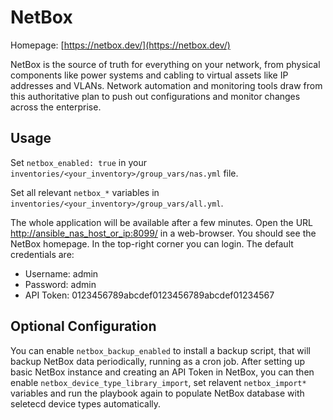 # NetBox

Homepage: [https://netbox.dev/](https://netbox.dev/)

NetBox is the source of truth for everything on your network, from physical components like power systems and cabling to virtual assets like IP addresses and VLANs. Network automation and monitoring tools draw from this authoritative plan to push out configurations and monitor changes across the enterprise.

## Usage

Set `netbox_enabled: true` in your `inventories/<your_inventory>/group_vars/nas.yml` file.

Set all relevant `netbox_*` variables in `inventories/<your_inventory>/group_vars/all.yml`.

The whole application will be available after a few minutes. Open the URL [http://ansible_nas_host_or_ip:8099/](http://ansible_nas_host_or_ip:8099/) in a web-browser. You should see the NetBox homepage. In the top-right corner you can login. The default credentials are:

- Username: admin
- Password: admin
- API Token: 0123456789abcdef0123456789abcdef01234567

## Optional Configuration

You can enable `netbox_backup_enabled` to install a backup script, that will backup NetBox data periodically, running as a cron job.
After setting up basic NetBox instance and creating an API Token in NetBox, you can then enable `netbox_device_type_library_import`, set relavent `netbox_import*` variables and run the playbook again to populate NetBox database with seletecd device types automatically.
